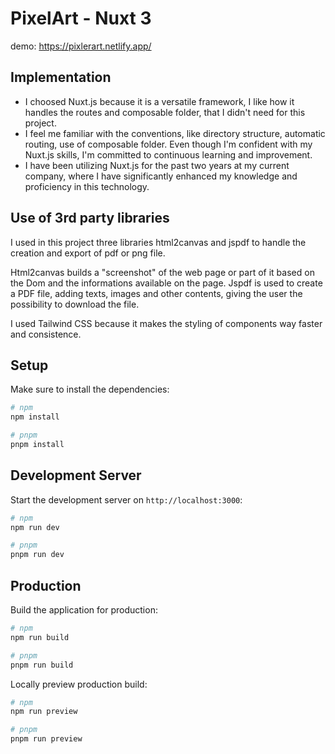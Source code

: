 # PixelArt - Nuxt 3

demo: https://pixlerart.netlify.app/

## Implementation

- I choosed Nuxt.js because it is a versatile framework, I like how it handles the routes and composable folder, that I didn't need for this project.
- I feel me familiar with the conventions, like directory structure, automatic routing, use of composable folder. Even though I'm confident with my Nuxt.js skills, I'm committed to continuous learning and improvement.
- I have been utilizing Nuxt.js for the past two years at my current company, where I have significantly enhanced my knowledge and proficiency in this technology.

## Use of 3rd party libraries

I used in this project three libraries html2canvas and jspdf to handle the creation and export of pdf or png file.

Html2canvas builds a "screenshot" of the web page or part of it based on the Dom and the informations available on the page.
Jspdf is used to create a PDF file, adding texts, images and other contents, giving the user the possibility to download the file.

I used Tailwind CSS because it makes the styling of components way faster and consistence.

## Setup

Make sure to install the dependencies:

```bash
# npm
npm install

# pnpm
pnpm install
```

## Development Server

Start the development server on `http://localhost:3000`:

```bash
# npm
npm run dev

# pnpm
pnpm run dev
```

## Production

Build the application for production:

```bash
# npm
npm run build

# pnpm
pnpm run build
```

Locally preview production build:

```bash
# npm
npm run preview

# pnpm
pnpm run preview
```
